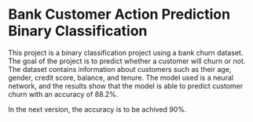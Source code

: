 # Bank Customer Action Prediction Binary Classification

This project is a binary classification project using a bank churn dataset. The goal of the project is to predict whether a customer will churn or not. The dataset contains information about customers such as their age, gender, credit score, balance, and tenure. The model used is a neural network, and the results show that the model is able to predict customer churn with an accuracy of 88.2%.

In the next version, the accuracy is to be achived 90%. 
